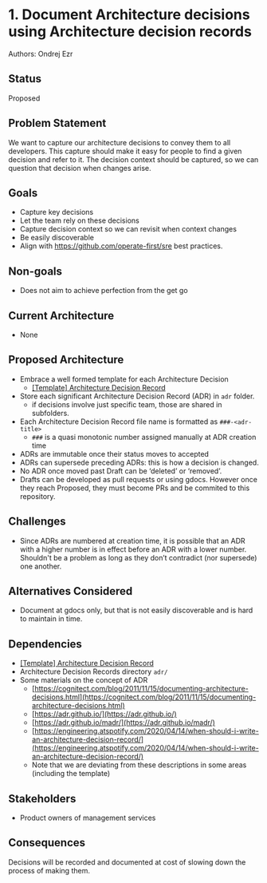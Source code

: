 # 1. Document Architecture decisions using Architecture decision records

Authors: Ondrej Ezr


## Status

Proposed


## Problem Statement

We want to capture our architecture decisions to convey them to all developers.
This capture should make it easy for people to find a given decision and refer to it.
The decision context should be captured, so we can question that decision when changes arise.


## Goals

* Capture key decisions
* Let the team rely on these decisions
* Capture decision context so we can revisit when context changes
* Be easily discoverable
* Align with https://github.com/operate-first/sre best practices.


## Non-goals

* Does not aim to achieve perfection from the get go


## Current Architecture

* None


## Proposed Architecture

* Embrace a well formed template for each Architecture Decision
  * [[Template] Architecture Decision Record](000-template.md)
* Store each significant Architecture Decision Record (ADR) in `adr` folder.
  * if decisions involve just specific team, those are shared in subfolders.
* Each Architecture Decision Record file name is formatted as `###-<adr-title>`
  * `###` is a quasi monotonic number assigned manually at ADR creation time
* ADRs are immutable once their status moves to accepted
* ADRs can supersede preceding ADRs: this is how a decision is changed.
* No ADR once moved past Draft can be ‘deleted’ or ‘removed’.
* Drafts can be developed as pull requests or using gdocs.
  However once they reach Proposed, they must become PRs and be commited to this repository.


## Challenges

* Since ADRs are numbered at creation time, it is possible that an ADR with a higher number is in effect before an ADR with a lower number. Shouldn't be a problem as long as they don’t contradict (nor supersede) one another.


## Alternatives Considered

* Document at gdocs only, but that is not easily discoverable and is hard to maintain in time.


## Dependencies

* [[Template] Architecture Decision Record](000-template.md)
* Architecture Decision Records directory `adr/`
* Some materials on the concept of ADR
    * [https://cognitect.com/blog/2011/11/15/documenting-architecture-decisions.html](https://cognitect.com/blog/2011/11/15/documenting-architecture-decisions.html)
    * [https://adr.github.io/](https://adr.github.io/)
    * [https://adr.github.io/madr/](https://adr.github.io/madr/)
    * [https://engineering.atspotify.com/2020/04/14/when-should-i-write-an-architecture-decision-record/](https://engineering.atspotify.com/2020/04/14/when-should-i-write-an-architecture-decision-record/)
    * Note that we are deviating from these descriptions in some areas (including the template)

## Stakeholders

* Product owners of management services


## Consequences

Decisions will be recorded and documented at cost of slowing down the process of making them.
